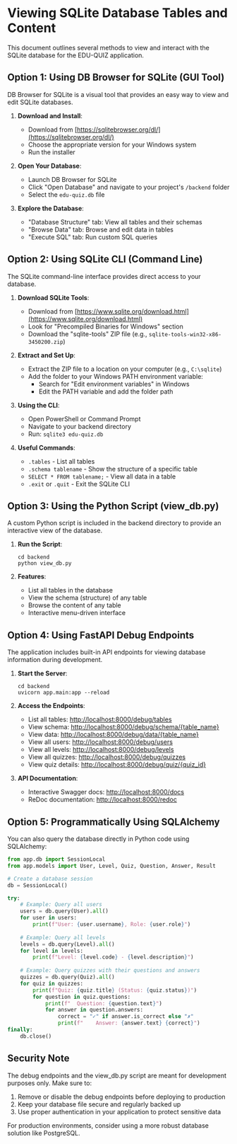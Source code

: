 # Viewing SQLite Database Tables and Content

This document outlines several methods to view and interact with the SQLite database for the EDU-QUIZ application.

## Option 1: Using DB Browser for SQLite (GUI Tool)

DB Browser for SQLite is a visual tool that provides an easy way to view and edit SQLite databases.

1. **Download and Install**:
   - Download from [https://sqlitebrowser.org/dl/](https://sqlitebrowser.org/dl/)
   - Choose the appropriate version for your Windows system
   - Run the installer

2. **Open Your Database**:
   - Launch DB Browser for SQLite
   - Click "Open Database" and navigate to your project's `/backend` folder
   - Select the `edu-quiz.db` file

3. **Explore the Database**:
   - "Database Structure" tab: View all tables and their schemas
   - "Browse Data" tab: Browse and edit data in tables
   - "Execute SQL" tab: Run custom SQL queries

## Option 2: Using SQLite CLI (Command Line)

The SQLite command-line interface provides direct access to your database.

1. **Download SQLite Tools**:
   - Download from [https://www.sqlite.org/download.html](https://www.sqlite.org/download.html)
   - Look for "Precompiled Binaries for Windows" section
   - Download the "sqlite-tools" ZIP file (e.g., `sqlite-tools-win32-x86-3450200.zip`)

2. **Extract and Set Up**:
   - Extract the ZIP file to a location on your computer (e.g., `C:\sqlite`)
   - Add the folder to your Windows PATH environment variable:
     - Search for "Edit environment variables" in Windows
     - Edit the PATH variable and add the folder path

3. **Using the CLI**:
   - Open PowerShell or Command Prompt
   - Navigate to your backend directory
   - Run: `sqlite3 edu-quiz.db`

4. **Useful Commands**:
   - `.tables` - List all tables
   - `.schema tablename` - Show the structure of a specific table
   - `SELECT * FROM tablename;` - View all data in a table
   - `.exit` or `.quit` - Exit the SQLite CLI

## Option 3: Using the Python Script (view_db.py)

A custom Python script is included in the backend directory to provide an interactive view of the database.

1. **Run the Script**:
   ```
   cd backend
   python view_db.py
   ```

2. **Features**:
   - List all tables in the database
   - View the schema (structure) of any table
   - Browse the content of any table
   - Interactive menu-driven interface

## Option 4: Using FastAPI Debug Endpoints

The application includes built-in API endpoints for viewing database information during development.

1. **Start the Server**:
   ```
   cd backend
   uvicorn app.main:app --reload
   ```

2. **Access the Endpoints**:
   - List all tables: [http://localhost:8000/debug/tables](http://localhost:8000/debug/tables)
   - View schema: [http://localhost:8000/debug/schema/{table_name}](http://localhost:8000/debug/schema/users)
   - View data: [http://localhost:8000/debug/data/{table_name}](http://localhost:8000/debug/data/users)
   - View all users: [http://localhost:8000/debug/users](http://localhost:8000/debug/users)
   - View all levels: [http://localhost:8000/debug/levels](http://localhost:8000/debug/levels)
   - View all quizzes: [http://localhost:8000/debug/quizzes](http://localhost:8000/debug/quizzes)
   - View quiz details: [http://localhost:8000/debug/quiz/{quiz_id}](http://localhost:8000/debug/quiz/1)

3. **API Documentation**:
   - Interactive Swagger docs: [http://localhost:8000/docs](http://localhost:8000/docs)
   - ReDoc documentation: [http://localhost:8000/redoc](http://localhost:8000/redoc)

## Option 5: Programmatically Using SQLAlchemy

You can also query the database directly in Python code using SQLAlchemy:

```python
from app.db import SessionLocal
from app.models import User, Level, Quiz, Question, Answer, Result

# Create a database session
db = SessionLocal()

try:
    # Example: Query all users
    users = db.query(User).all()
    for user in users:
        print(f"User: {user.username}, Role: {user.role}")
    
    # Example: Query all levels
    levels = db.query(Level).all()
    for level in levels:
        print(f"Level: {level.code} - {level.description}")
        
    # Example: Query quizzes with their questions and answers
    quizzes = db.query(Quiz).all()
    for quiz in quizzes:
        print(f"Quiz: {quiz.title} (Status: {quiz.status})")
        for question in quiz.questions:
            print(f"  Question: {question.text}")
            for answer in question.answers:
                correct = "✓" if answer.is_correct else "✗"
                print(f"    Answer: {answer.text} {correct}")
finally:
    db.close()
```

## Security Note

The debug endpoints and the view_db.py script are meant for development purposes only. Make sure to:

1. Remove or disable the debug endpoints before deploying to production
2. Keep your database file secure and regularly backed up
3. Use proper authentication in your application to protect sensitive data

For production environments, consider using a more robust database solution like PostgreSQL. 